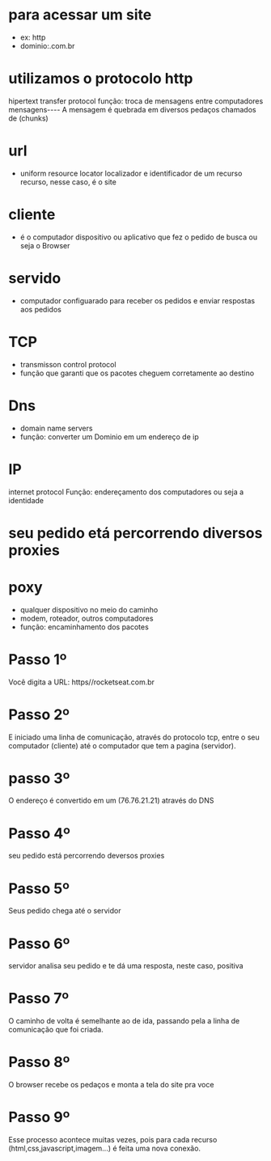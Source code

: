 # para acessar um site
* ex: http
* dominio:<URL>.com.br

# utilizamos o protocolo http
hipertext transfer protocol
função: troca de mensagens entre computadores
mensagens---- A mensagem é quebrada em diversos pedaços chamados de (chunks)

# url 
* uniform resource locator
localizador e identificador de um recurso
recurso, nesse caso, é o site
# cliente 
* é o computador dispositivo ou aplicativo que fez o pedido de busca
ou seja o Browser
# servido 
* computador configuarado para receber os pedidos e enviar respostas aos pedidos

# TCP 
* transmisson control protocol
* função que garanti que os pacotes cheguem corretamente ao destino
# Dns
* domain name servers
* função: converter um Dominio em um endereço de ip

# IP
internet protocol
Função: endereçamento dos computadores ou seja a identidade

# seu pedido etá percorrendo diversos proxies 
#    poxy 
* qualquer dispositivo no meio do caminho
* modem, roteador, outros computadores
* função: encaminhamento dos pacotes 

# Passo 1º 
Você digita a URL: https//rocketseat.com.br

# Passo 2º 
E iniciado uma linha de comunicação, através do protocolo tcp,
entre o seu computador (cliente) até o computador que tem a pagina (servidor).

# passo 3º 
O endereço é convertido em um (76.76.21.21) através do DNS

# Passo 4º 
seu pedido está percorrendo deversos proxies

# Passo 5º
Seus pedido chega até o servidor 

# Passo 6º
servidor analisa seu pedido e te dá uma resposta, neste caso, positiva

# Passo 7º
O caminho de volta é semelhante ao de ida, passando
pela a linha de comunicação que foi criada.

# Passo 8º
O browser recebe os pedaços e monta a tela do site pra voce 

# Passo 9º
Esse processo acontece muitas vezes, pois para cada recurso (html,css,javascript,imagem...) é feita uma nova conexão.

